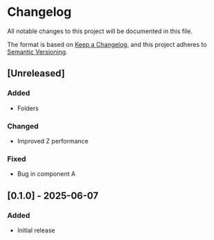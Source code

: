 # Changelog

All notable changes to this project will be documented in this file.

The format is based on [Keep a Changelog](https://keepachangelog.com/en/1.0.0/),
and this project adheres to [Semantic Versioning](https://semver.org/spec/v2.0.0.html).

## [Unreleased]
### Added
- Folders

### Changed
- Improved Z performance

### Fixed
- Bug in component A

## [0.1.0] - 2025-06-07
### Added
- Initial release